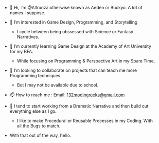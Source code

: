 - 👋 Hi, I’m @Altronza otherwise known as Aeden or Buckyo. A lot of names I suppose.
- 👀 I’m interested in Game Design, Programming, and Storytelling. 
     + I cycle between being obssessed with Science or Fantasy Narratives.
- 🌱 I’m currently learning Game Design at the Academy of Art University for my BFA. 
     + While focusing on Programming & Perspective Art in my Spare Time.
- 💞️ I’m looking to collaborate on projects that can teach me more Programming techniques.
     + But I may not be available due to school.
- 📫 How to reach me : Email: 132modingrocks@gmail.com

- 🧠 I tend to start working from a Dramatic Narrative and then build out everything else as I go.
     + I like to make Procedural or Reusable Processes in my Coding. With all the Bugs to match.
     
- With that out of the way, hello.

<!---
Altronza/Altronza is a ✨ special ✨ repository because its `README.md` (this file) appears on your GitHub profile.
You can click the Preview link to take a look at your changes.
--->
